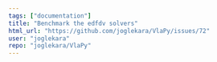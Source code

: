 ```yaml
---
tags: ["documentation"]
title: "Benchmark the edfdv solvers"
html_url: "https://github.com/joglekara/VlaPy/issues/72"
user: "joglekara"
repo: "joglekara/VlaPy"
---
```


